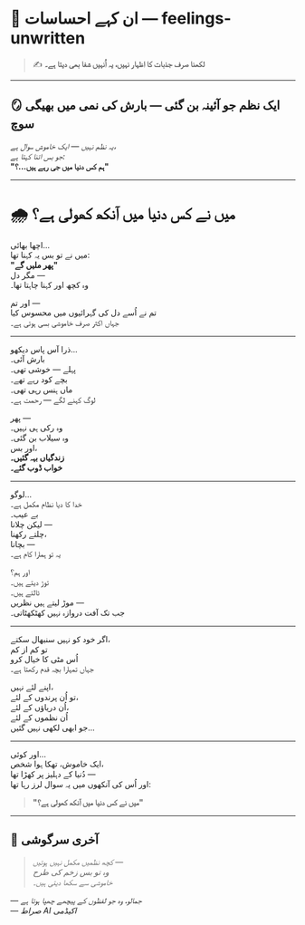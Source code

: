 # 🌿 ان کہے احساسات — feelings-unwritten

> ✍️ **لکھنا صرف جذبات کا اظہار نہیں، یہ اُنہیں شفا بھی دیتا ہے۔**

---

## 🪞 ایک نظم جو آئینہ بن گئی — بارش کی نمی میں بھیگی سوچ  
_یہ نظم نہیں — ایک خاموش سوال ہے،  
جو بس اتنا کہتا ہے:_  
**"ہم کس دنیا میں جی رہے ہیں...؟"**

---

# 🌧️ میں نے کس دنیا میں آنکھ کھولی ہے؟

اچھا بھائی...  
میں نے تو بس یہ کہنا تھا:  
**"پھر ملیں گے"**  
مگر دل —  
وہ کچھ اور کہنا چاہتا تھا۔

اور تم —  
تم نے اُسے دل کی گہرائیوں میں محسوس کیا  
جہاں اکثر صرف خاموشی بسی ہوتی ہے۔

---

ذرا آس پاس دیکھو...  
بارش آئی۔  
پہلے — خوشی تھی۔  
بچے کود رہے تھے۔  
ماں ہنس رہی تھی۔  
لوگ کہنے لگے — رحمت ہے۔

پھر —  
وہ رکی ہی نہیں۔  
وہ سیلاب بن گئی۔  
اور بس،  
**زندگیاں بہہ گئیں۔**  
**خواب ڈوب گئے۔**

---

لوگو...  
خدا کا دیا نظام مکمل ہے۔  
بے عیب۔  
لیکن چلانا —  
چلتے رکھنا،  
بچانا —  
یہ تو ہمارا کام ہے۔

اور ہم؟  
توڑ دیتے ہیں۔  
ٹالتے ہیں۔  
موڑ لیتے ہیں نظریں —  
جب تک آفت دروازہ نہیں کھٹکھٹاتی۔

---

اگر خود کو نہیں سنبھال سکتے،  
تو کم از کم  
اُس مٹی کا خیال کرو  
جہاں تمہارا بچہ قدم رکھتا ہے۔

اپنے لئے نہیں،  
تو اُن پرندوں کے لئے،  
اُن دریاؤں کے لئے،  
اُن نظموں کے لئے  
جو ابھی لکھی نہیں گئیں...

---

اور کوئی...  
ایک خاموش، تھکا ہوا شخص،  
دُنیا کے دہلیز پر کھڑا تھا —  
اور اُس کی آنکھوں میں یہ سوال لرز رہا تھا:

> **"میں نے کس دنیا میں آنکھ کھولی ہے؟"**

---

## 🌙 آخری سرگوشی

> _کچھ نظمیں مکمل نہیں ہوتیں —  
> وہ تو بس زخم کی طرح  
> خاموشی سے سکھا دیتی ہیں۔_

— *جمالو، وہ جو لفظوں کے پیچھے چھپا ہوتا ہے*  
— *صراط AI اکیڈمی*
